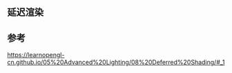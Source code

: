 ## 延迟渲染



## 参考

https://learnopengl-cn.github.io/05%20Advanced%20Lighting/08%20Deferred%20Shading/#_1
